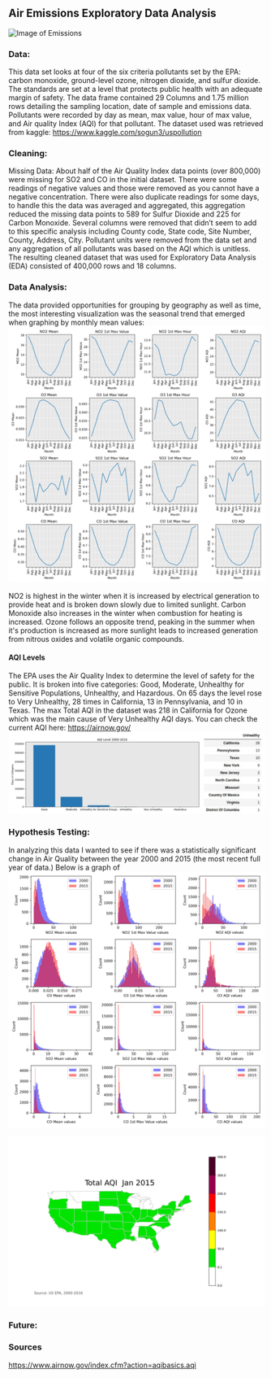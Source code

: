 ## **Air Emissions Exploratory Data Analysis**
![Image of Emissions](https://www.sciencealert.com/images/2019-03/processed/COALuseIncreasing2018_1024.jpg)

### **Data:**
This data set looks at four of the six criteria pollutants set by the EPA: carbon monoxide, ground-level ozone, nitrogen dioxide, and sulfur dioxide. The standards are set at a level that protects public health with an adequate margin of safety. 
The data frame contained 29 Columns and 1.75 million rows detailing the sampling location, date of sample and emissions data. Pollutants were recorded by day as mean, max value, hour of max value, and Air quality Index (AQI) for that pollutant.
The dataset used was retrieved from kaggle: https://www.kaggle.com/sogun3/uspollution




### **Cleaning:**
Missing Data:  About half of the Air Quality Index data points (over 800,000) were missing for SO2 and CO in the initial dataset.  There were some readings of negative values and those were removed as you cannot have a negative concentration.  There were also duplicate readings for some days, to handle this the data was averaged and aggregated,  this aggregation reduced the missing data points to 589 for Sulfur Dioxide and 225 for Carbon Monoxide.  Several columns were removed that didn’t seem to add to this specific analysis including County code, State code, Site Number, County, Address, City.  Pollutant units were removed from the data set and any aggregation of all pollutants was based on the AQI which is unitless.
The resulting cleaned dataset that was used for Exploratory Data Analysis (EDA) consisted of 400,000 rows and 18 columns.





### **Data Analysis:**
The data provided opportunities for grouping by geography as well as time, the most interesting visualization was the seasonal trend that emerged when graphing by monthly mean values: 
![Monthly Average Pollutants](https://github.com/slindhult/Capstone-1/blob/master/Images/monthly.jpg?raw=true)


NO2 is highest in the winter when it is increased by electrical generation to provide heat and is broken down slowly due to limited sunlight.  Carbon Monoxide also increases in the winter when combustion for heating is increased.  Ozone follows an opposite trend, peaking in the summer when it's production is increased as more sunlight leads to increased generation from nitrous oxides and volatile organic compounds.









#### AQI Levels
The EPA uses the Air Quality Index to determine the level of safety for the public.  It is broken into five categories: Good, Moderate, Unhealthy for Sensitive Populations, Unhealthy, and Hazardous.   On 65 days the level rose to  Very Unhealthy, 28 times in California, 13 in Pennsylvania, and 10 in Texas.  The max Total AQI in the dataset was 218 in California for Ozone which was the main cause of Very Unhealthy AQI days.  You can check the current AQI here: https://airnow.gov/
![AQI Levels](https://github.com/slindhult/Capstone-1/blob/master/Images/combined.jpg?raw=true)


### **Hypothesis Testing:**

In analyzing this data I wanted to see if there was a statistically significant change in Air Quality between the year 2000 and 2015 (the most recent full year of data.)  Below is a graph of 
![2000 vs 2015](https://github.com/slindhult/Capstone-1/blob/master/Images/overtime.jpg?raw=true)


![Alt Text](https://github.com/slindhult/Capstone-1/blob/master/Images/monthlyaqi.gif?raw=true)

### **Future:**


### **Sources**
https://www.airnow.gov/index.cfm?action=aqibasics.aqi
